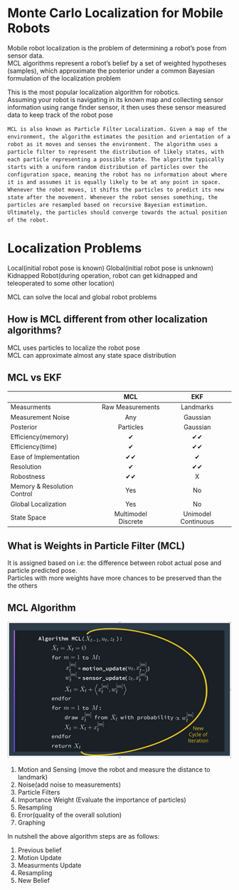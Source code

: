 # Monte Carlo Localization for Mobile Robots

Mobile robot localization is the problem of determining a robot’s pose from sensor data.  
MCL algorithms represent a robot’s belief by a set of weighted hypotheses (samples), which approximate the posterior under a common Bayesian formulation of the localization problem

This is the most popular localization algorithm for robotics.  
Assuming your robot is navigating in its known map and collecting sensor information using range finder sensor, it then uses these sensor measured data to keep track of the robot pose

`MCL is also known as Particle Filter Localization. Given a map of the environment, the algorithm estimates the position and orientation of a robot as it moves and senses the environment. The algorithm uses a particle filter to represent the distribution of likely states, with each particle representing a possible state. The algorithm typically starts with a uniform random distribution of particles over the configuration space, meaning the robot has no information about where it is and assumes it is equally likely to be at any point in space. Whenever the robot moves, it shifts the particles to predict its new state after the movement. Whenever the robot senses something, the particles are resampled based on recursive Bayesian estimation. Ultimately, the particles should converge towards the actual position of the robot.`

# Localization Problems

Local(initial robot pose is known)
Global(initial robot pose is unknown)
Kidnapped Robot(during operation, robot can get kidnapped and
teleoperated to some other location)

MCL can solve the local and global robot problems

## How is MCL different from other localization algorithms?

MCL uses particles to localize the robot pose  
MCL can approximate almost any state space distribution

## MCL vs EKF

|                             |         MCL         |         EKF         |
| --------------------------- | :-----------------: | :-----------------: |
| Measurments                 |  Raw Measurements   |      Landmarks      |
| Measurement Noise           |         Any         |      Gaussian       |
| Posterior                   |      Particles      |      Gaussian       |
| Efficiency(memory)          |          ✔          |         ✔✔          |
| Efficiency(time)            |          ✔          |         ✔✔          |
| Ease of Implementation      |         ✔✔          |          ✔          |
| Resolution                  |          ✔          |         ✔✔          |
| Robostness                  |         ✔✔          |          X          |
| Memory & Resolution Control |         Yes         |         No          |
| Global Localization         |         Yes         |         No          |
| State Space                 | Multimodel Discrete | Unimodel Continuous |

## What is Weights in Particle Filter (MCL)

It is assigned based on i.e: the difference between robot actual pose and particle predicted pose.  
Particles with more weights have more chances to be preserved than
the the others

## MCL Algorithm

![](MCL-Algorithm.png)

1. Motion and Sensing (move the robot and measure the distance to landmark)
2. Noise(add noise to measurements)
3. Particle Filters
4. Importance Weight (Evaluate the importance of particles)
5. Resampling
6. Error(quality of the overall solution)
7. Graphing

In nutshell the above algorithm steps are as follows:

1. Previous belief
2. Motion Update
3. Measurments Update
4. Resampling
5. New Belief
